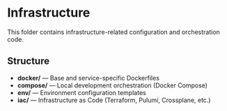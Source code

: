 # Infrastructure

This folder contains infrastructure-related configuration and orchestration code.

## Structure
- **docker/** — Base and service-specific Dockerfiles
- **compose/** — Local development orchestration (Docker Compose)
- **env/** — Environment configuration templates
- **iac/** — Infrastructure as Code (Terraform, Pulumi, Crossplane, etc.)
